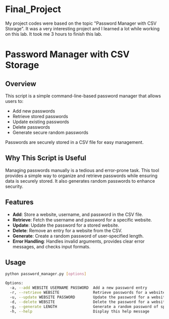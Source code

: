 # Final_Project

My project codes were based on the topic "Password Manager with CSV Storage". It was a very interesting project and I learned a lot while working on this lab. It took me 3 hours to finish this lab.

# Password Manager with CSV Storage

## Overview

This script is a simple command-line-based password manager that allows users to:
- Add new passwords
- Retrieve stored passwords
- Update existing passwords
- Delete passwords
- Generate secure random passwords

Passwords are securely stored in a CSV file for easy management.

## Why This Script is Useful

Managing passwords manually is a tedious and error-prone task. This tool provides a simple way to organize and retrieve passwords while ensuring data is securely stored. It also generates random passwords to enhance security.

## Features

- **Add**: Store a website, username, and password in the CSV file.
- **Retrieve**: Fetch the username and password for a specific website.
- **Update**: Update the password for a stored website.
- **Delete**: Remove an entry for a website from the CSV.
- **Generate**: Create a random password of user-specified length.
- **Error Handling**: Handles invalid arguments, provides clear error messages, and checks input formats.

## Usage

```bash
python password_manager.py [options]

Options:
  -a, --add WEBSITE USERNAME PASSWORD  Add a new password entry
  -r, --retrieve WEBSITE               Retrieve passwords for a website
  -u, --update WEBSITE PASSWORD        Update the password for a website
  -d, --delete WEBSITE                 Delete the password for a website
  -g, --generate LENGTH                Generate a random password of specified length
  -h, --help                           Display this help message
